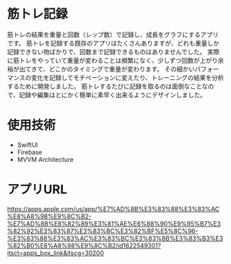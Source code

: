 # 筋トレ記録
筋トレの結果を重量と回数（レップ数）で記録し、成長をグラフにするアプリです。
筋トレを記録する既存のアプリはたくさんありますが、どれも重量しか記録できない物ばかりで、回数まで記録できるものはありませんでした。
実際に筋トレをやっていて重量が変わることは頻繁になく、少しずつ回数が上がり余裕が出てきて、どこかのタイミングで重量が変わります。
その細かいパフォーマンスの変化を記録してモチベーションに変えたり、トレーニングの結果を分析するために開発しました。
筋トレするたびに記録を取るのは面倒なことなので、記録や編集はとにかく簡単に素早く出来るようにデザインしました。
# 使用技術
* SwiftUI
* Firebase
* MVVM Architecture
# アプリURL
https://apps.apple.com/us/app/%E7%AD%8B%E3%83%88%E3%83%AC%E8%A8%98%E9%8C%B2-%E7%AD%8B%E8%82%89%E3%81%AE%E6%88%90%E9%95%B7%E3%82%92%E3%83%87%E3%83%BC%E3%82%BF%E5%8C%96-%E3%83%88%E3%83%AC%E3%83%BC%E3%83%8B%E3%83%B3%E3%82%B0%E8%A8%98%E9%8C%B2/id1622549301?itsct=apps_box_link&itscg=30200

